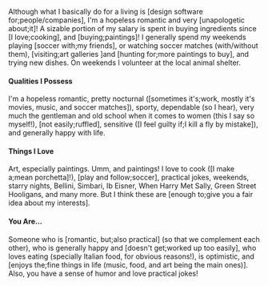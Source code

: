 Although what I basically do for a living is [design software for;people/companies], I'm a hopeless romantic and very [unapologetic about;it]! A sizable portion of my salary is spent in buying ingredients since [I love;cooking], and [buying;paintings]! I generally spend my weekends playing [soccer with;my friends], or watching soccer matches (with/without them), [visiting;art galleries ]and [hunting for;more paintings to buy], and trying new dishes. On weekends I volunteer at the local animal shelter.

#### Qualities I Possess
I'm a hopeless romantic, pretty nocturnal ([sometimes it's;work, mostly it's movies, music, and soccer matches]), sporty, dependable (so I hear), very much the gentleman and old school when it comes to women (this I say so myself!), [not easily;ruffled], sensitive ([I feel guilty if;I kill a fly by mistake]), and generally happy with life.

#### Things I Love
Art, especially paintings. Umm, and paintings! I love to cook ([I make a;mean porchetta]!), [play and follow;soccer], practical jokes, weekends, starry nights, Bellini, Simbari, Ib Eisner, When Harry Met Sally, Green Street Hooligans, and many more. But I think these are [enough to;give you a fair idea about my interests].

#### You Are...
Someone who is [romantic, but;also practical] (so that we complement each other), who is generally happy and [doesn't get;worked up too easily], who loves eating (specially Italian food, for obvious reasons!), is optimistic, and [enjoys the;fine things in life (music, food, and art being the main ones)]. Also, you have a sense of humor and love practical jokes!